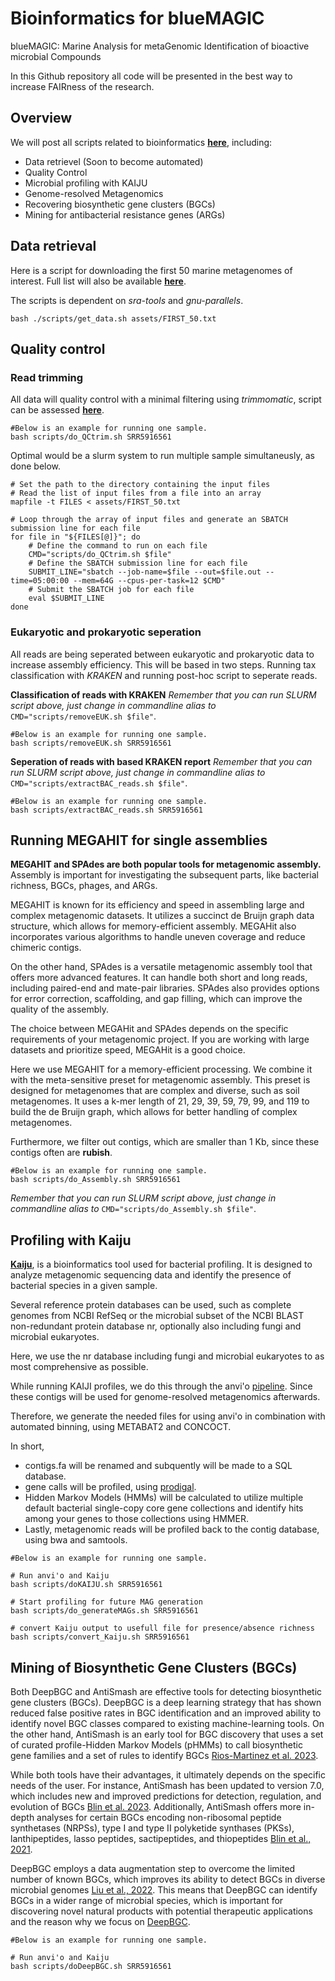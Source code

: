 # Bioinformatics for blueMAGIC
blueMAGIC: Marine Analysis for metaGenomic Identification of bioactive microbial Compounds

In this Github repository all code will be presented in the best way to increase FAIRness of the research.

## Overview
We will post all scripts related to bioinformatics [**here**](https://github.com/JacobAgerbo/blueMAGIC/), including: 

- Data retrievel (Soon to become automated)
- Quality Control
- Microbial profiling with KAIJU
- Genome-resolved Metagenomics
- Recovering biosynthetic gene clusters (BGCs)
- Mining for antibacterial resistance genes (ARGs)

## Data retrieval

Here is a script for downloading the first 50 marine metagenomes of interest. Full list will also be available [**here**](https://github.com/JacobAgerbo/blueMAGIC/tree/main/01_Bioinformatic/assets/ALL_ACCESSIONS.TXT).

The scripts is dependent on *sra-tools* and *gnu-parallels*.

```{bash}
bash ./scripts/get_data.sh assets/FIRST_50.txt
```

## Quality control
### Read trimming
All data will quality control with a minimal filtering using *trimmomatic*, script can be assessed [**here**](https://github.com/JacobAgerbo/blueMAGIC/tree/main/01_Bioinformatic/scripts/do_QCtrim.sh).

```{bash}
#Below is an example for running one sample.
bash scripts/do_QCtrim.sh SRR5916561
```

Optimal would be a slurm system to run multiple sample simultaneusly, as done below. 
```{bash}
# Set the path to the directory containing the input files
# Read the list of input files from a file into an array
mapfile -t FILES < assets/FIRST_50.txt

# Loop through the array of input files and generate an SBATCH submission line for each file
for file in "${FILES[@]}"; do
    # Define the command to run on each file
    CMD="scripts/do_QCtrim.sh $file"
    # Define the SBATCH submission line for each file
    SUBMIT_LINE="sbatch --job-name=$file --out=$file.out --time=05:00:00 --mem=64G --cpus-per-task=12 $CMD"
    # Submit the SBATCH job for each file
    eval $SUBMIT_LINE
done
```
### Eukaryotic and prokaryotic seperation

All reads are being seperated between eukaryotic and prokaryotic data to increase assembly efficiency. 
This will be based in two steps. Running tax classification with *KRAKEN* and running post-hoc script to seperate reads.

**Classification of reads with KRAKEN**
*Remember that you can run SLURM script above, just change in commandline alias to* `CMD="scripts/removeEUK.sh $file"`. 

```{bash}
#Below is an example for running one sample.
bash scripts/removeEUK.sh SRR5916561
```

**Seperation of reads with based KRAKEN report**
*Remember that you can run SLURM script above, just change in commandline alias to* `CMD="scripts/extractBAC_reads.sh $file"`.

```{bash}
#Below is an example for running one sample.
bash scripts/extractBAC_reads.sh SRR5916561
```
## Running MEGAHIT for single assemblies

**MEGAHIT and SPAdes are both popular tools for metagenomic assembly.**
Assembly is important for investigating the subsequent parts, like bacterial richness, BGCs, phages, and ARGs. 

MEGAHIT is known for its efficiency and speed in assembling large and complex metagenomic datasets. It utilizes a succinct de Bruijn graph data structure, which allows for memory-efficient assembly. MEGAHit also incorporates various algorithms to handle uneven coverage and reduce chimeric contigs.

On the other hand, SPAdes is a versatile metagenomic assembly tool that offers more advanced features. It can handle both short and long reads, including paired-end and mate-pair libraries. SPAdes also provides options for error correction, scaffolding, and gap filling, which can improve the quality of the assembly.

The choice between MEGAHit and SPAdes depends on the specific requirements of your metagenomic project. If you are working with large datasets and prioritize speed, MEGAHit is a good choice. 

Here we use MEGAHIT for a memory-efficient processing. We combine it with the meta-sensitive preset for metagenomic assembly. This preset is designed for metagenomes that are complex and diverse, such as soil metagenomes. It uses a k-mer length of 21, 29, 39, 59, 79, 99, and 119 to build the de Bruijn graph, which allows for better handling of complex metagenomes. 

Furthermore, we filter out contigs, which are smaller than 1 Kb, since these contigs often are **rubish**. 

```{bash}
#Below is an example for running one sample.
bash scripts/do_Assembly.sh SRR5916561
```
*Remember that you can run SLURM script above, just change in commandline alias to* `CMD="scripts/do_Assembly.sh $file"`.

## Profiling with Kaiju
[**Kaiju**](https://bioinformatics-centre.github.io/kaiju/), is a bioinformatics tool used for bacterial profiling. It is designed to analyze metagenomic sequencing data and identify the presence of bacterial species in a given sample.

Several reference protein databases can be used, such as complete genomes from NCBI RefSeq or the microbial subset of the NCBI BLAST non-redundant protein database nr, optionally also including fungi and microbial eukaryotes.

Here, we use the nr database including fungi and microbial eukaryotes to as most comprehensive as possible. 

While running KAIJI profiles, we do this through the anvi'o [pipeline](https://merenlab.org/2016/06/18/importing-taxonomy/). Since these contigs will be used for genome-resolved metagenomics afterwards. 

Therefore, we generate the needed files for using anvi'o in combination with automated binning, using METABAT2 and CONCOCT.

In short, 
- contigs.fa will be renamed and subquently will be made to a SQL database.
- gene calls will be profiled, using [prodigal](https://github.com/hyattpd/Prodigal).
- Hidden Markov Models (HMMs) will be calculated to utilize multiple default bacterial single-copy core gene collections and identify hits among your genes to those collections using HMMER.
- Lastly, metagenomic reads will be profiled back to the contig database, using bwa and samtools. 

```{bash}
#Below is an example for running one sample.

# Run anvi'o and Kaiju
bash scripts/doKAIJU.sh SRR5916561

# Start profiling for future MAG generation
bash scripts/do_generateMAGs.sh SRR5916561

# convert Kaiju output to usefull file for presence/absence richness
bash scripts/convert_Kaiju.sh SRR5916561
```

## Mining of Biosynthetic Gene Clusters (BGCs)

Both DeepBGC and AntiSmash are effective tools for detecting biosynthetic gene clusters (BGCs). DeepBGC is a deep learning strategy that has shown reduced false positive rates in BGC identification and an improved ability to identify novel BGC classes compared to existing machine-learning tools. On the other hand, AntiSmash is an early tool for BGC discovery that uses a set of curated profile-Hidden Markov Models (pHMMs) to call biosynthetic gene families and a set of rules to identify BGCs [Rios-Martinez et al. 2023](https://journals.plos.org/ploscompbiol/article?id=10.1371/journal.pcbi.1011162).

While both tools have their advantages, it ultimately depends on the specific needs of the user. For instance, AntiSmash has been updated to version 7.0, which includes new and improved predictions for detection, regulation, and evolution of BGCs [Blin et al. 2023](https://www.ncbi.nlm.nih.gov/pmc/articles/PMC10320115/). Additionally, AntiSmash offers more in-depth analyses for certain BGCs encoding non-ribosomal peptide synthetases (NRPSs), type I and type II polyketide synthases (PKSs), lanthipeptides, lasso peptides, sactipeptides, and thiopeptides [Blin et al., 2021](https://academic.oup.com/nar/article/49/W1/W29/6274535).

DeepBGC employs a data augmentation step to overcome the limited number of known BGCs, which improves its ability to detect BGCs in diverse microbial genomes [Liu et al., 2022](https://www.sciencedirect.com/science/article/pii/S0022283622001772). This means that DeepBGC can identify BGCs in a wider range of microbial species, which is important for discovering novel natural products with potential therapeutic applications and the reason why we focus on [DeepBGC](https://github.com/Merck/deepbgc).

```{bash}
#Below is an example for running one sample.

# Run anvi'o and Kaiju
bash scripts/doDeepBGC.sh SRR5916561
```
